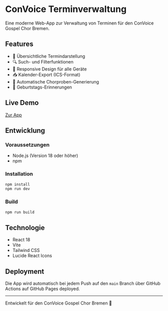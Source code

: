 # ConVoice Terminverwaltung

Eine moderne Web-App zur Verwaltung von Terminen für den ConVoice Gospel Chor Bremen.

## Features

- 📅 Übersichtliche Termindarstellung
- 🔍 Such- und Filterfunktionen
- 📱 Responsive Design für alle Geräte
- 📥 Kalender-Export (ICS-Format)
- 🎵 Automatische Chorproben-Generierung
- 🎂 Geburtstags-Erinnerungen

## Live Demo

[Zur App](https://cschaf.github.io/convoice/)

## Entwicklung

### Voraussetzungen

- Node.js (Version 18 oder höher)
- npm

### Installation

```bash
npm install
npm run dev
```

### Build

```bash
npm run build
```

## Technologie

- React 18
- Vite
- Tailwind CSS
- Lucide React Icons

## Deployment

Die App wird automatisch bei jedem Push auf den `main` Branch über GitHub Actions auf GitHub Pages deployed.

---

Entwickelt für den ConVoice Gospel Chor Bremen 🎵
